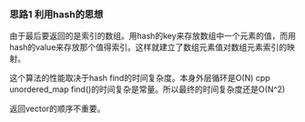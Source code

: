 ### 思路1 利用hash的思想

由于最后要返回的是索引的数组。用hash的key来存放数组中一个元素的值，而用hash的value来存放那个值得索引。这样就建立了数组元素值对数组元素索引的映射。

这个算法的性能取决于hash find的时间复杂度。本身外层循环是O(N)
cpp  unordered_map find()的时间复杂是常量。所以最终的时间复杂度还是O(N^2)

返回vector的顺序不重要。
